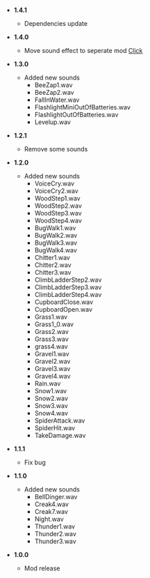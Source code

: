 -   **1.4.1**

    -   Dependencies update

-   **1.4.0**

    -   Move sound effect to seperate mod [Click](https://thunderstore.io/c/lethal-company/p/l3ackStab/Minecraft_Company_Effect/)

-   **1.3.0**

    -   Added new sounds
		- BeeZap1.wav
		- BeeZap2.wav
		- FallInWater.wav
		- FlashlightMiniOutOfBatteries.wav
		- FlashlightOutOfBatteries.wav
		- Levelup.wav

-   **1.2.1**

    -   Remove some sounds

-   **1.2.0**

    -   Added new sounds
		- VoiceCry.wav
		- VoiceCry2.wav
		- WoodStep1.wav
		- WoodStep2.wav
		- WoodStep3.wav
		- WoodStep4.wav
		- BugWalk1.wav
		- BugWalk2.wav
		- BugWalk3.wav
		- BugWalk4.wav
		- Chitter1.wav
		- Chitter2.wav
		- Chitter3.wav
		- ClimbLadderStep2.wav
		- ClimbLadderStep3.wav
		- ClimbLadderStep4.wav
		- CupboardClose.wav
		- CupboardOpen.wav
		- Grass1.wav
		- Grass1_0.wav
		- Grass2.wav
		- Grass3.wav
		- grass4.wav
		- Gravel1.wav
		- Gravel2.wav
		- Gravel3.wav
		- Gravel4.wav
		- Rain.wav
		- Snow1.wav
		- Snow2.wav
		- Snow3.wav
		- Snow4.wav
		- SpiderAttack.wav
		- SpiderHit.wav
		- TakeDamage.wav
		
-   **1.1.1**

    -   Fix bug

-   **1.1.0**

	-   Added new sounds
		- BellDinger.wav
		- Creak4.wav
		- Creak7.wav
		- Night.wav
		- Thunder1.wav
		- Thunder2.wav
		- Thunder3.wav

-   **1.0.0**

    -   Mod release
